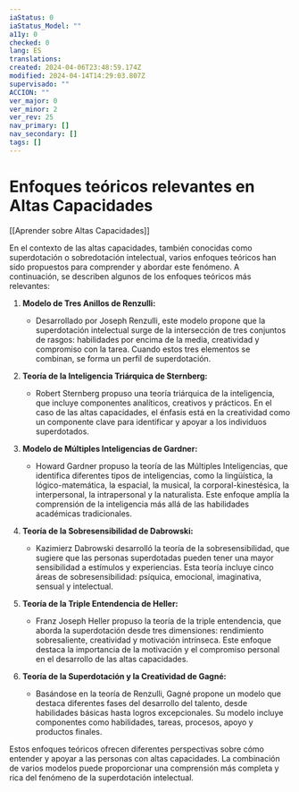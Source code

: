 ```yaml
---
iaStatus: 0
iaStatus_Model: ""
a11y: 0
checked: 0
lang: ES
translations: 
created: 2024-04-06T23:48:59.174Z
modified: 2024-04-14T14:29:03.807Z
supervisado: ""
ACCION: ""
ver_major: 0
ver_minor: 2
ver_rev: 25
nav_primary: []
nav_secondary: []
tags: []
---
```

# Enfoques teóricos relevantes en Altas Capacidades

[[Aprender sobre Altas Capacidades]]

En el contexto de las altas capacidades, también conocidas como superdotación o sobredotación intelectual, varios enfoques teóricos han sido propuestos para comprender y abordar este fenómeno. A continuación, se describen algunos de los enfoques teóricos más relevantes:

1. **Modelo de Tres Anillos de Renzulli:**
   - Desarrollado por Joseph Renzulli, este modelo propone que la superdotación intelectual surge de la intersección de tres conjuntos de rasgos: habilidades por encima de la media, creatividad y compromiso con la tarea. Cuando estos tres elementos se combinan, se forma un perfil de superdotación.

2. **Teoría de la Inteligencia Triárquica de Sternberg:**
   - Robert Sternberg propuso una teoría triárquica de la inteligencia, que incluye componentes analíticos, creativos y prácticos. En el caso de las altas capacidades, el énfasis está en la creatividad como un componente clave para identificar y apoyar a los individuos superdotados.

3. **Modelo de Múltiples Inteligencias de Gardner:**
   - Howard Gardner propuso la teoría de las Múltiples Inteligencias, que identifica diferentes tipos de inteligencias, como la lingüística, la lógico-matemática, la espacial, la musical, la corporal-kinestésica, la interpersonal, la intrapersonal y la naturalista. Este enfoque amplía la comprensión de la inteligencia más allá de las habilidades académicas tradicionales.

4. **Teoría de la Sobresensibilidad de Dabrowski:**
   - Kazimierz Dabrowski desarrolló la teoría de la sobresensibilidad, que sugiere que las personas superdotadas pueden tener una mayor sensibilidad a estímulos y experiencias. Esta teoría incluye cinco áreas de sobresensibilidad: psíquica, emocional, imaginativa, sensual y intelectual.

5. **Teoría de la Triple Entendencia de Heller:**
   - Franz Joseph Heller propuso la teoría de la triple entendencia, que aborda la superdotación desde tres dimensiones: rendimiento sobresaliente, creatividad y motivación intrínseca. Este enfoque destaca la importancia de la motivación y el compromiso personal en el desarrollo de las altas capacidades.

6. **Teoría de la Superdotación y la Creatividad de Gagné:**
   - Basándose en la teoría de Renzulli, Gagné propone un modelo que destaca diferentes fases del desarrollo del talento, desde habilidades básicas hasta logros excepcionales. Su modelo incluye componentes como habilidades, tareas, procesos, apoyo y productos finales.

Estos enfoques teóricos ofrecen diferentes perspectivas sobre cómo entender y apoyar a las personas con altas capacidades. La combinación de varios modelos puede proporcionar una comprensión más completa y rica del fenómeno de la superdotación intelectual.